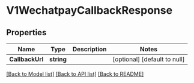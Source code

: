 # V1WechatpayCallbackResponse

## Properties
Name | Type | Description | Notes
------------ | ------------- | ------------- | -------------
**CallbackUrl** | **string** |  | [optional] [default to null]

[[Back to Model list]](../README.md#documentation-for-models) [[Back to API list]](../README.md#documentation-for-api-endpoints) [[Back to README]](../README.md)


